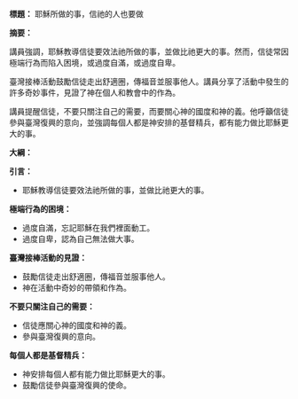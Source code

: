 **標題：** 耶穌所做的事，信祂的人也要做

**摘要：**

講員強調，耶穌教導信徒要效法祂所做的事，並做比祂更大的事。然而，信徒常因極端行為而陷入困境，或過度自滿，或過度自卑。

臺灣接棒活動鼓勵信徒走出舒適圈，傳福音並服事他人。講員分享了活動中發生的許多奇妙事件，見證了神在個人和教會中的作為。

講員提醒信徒，不要只關注自己的需要，而要關心神的國度和神的義。他呼籲信徒參與臺灣復興的意向，並強調每個人都是神安排的基督精兵，都有能力做比耶穌更大的事。

**大綱：**

**引言：**
* 耶穌教導信徒要效法祂所做的事，並做比祂更大的事。

**極端行為的困境：**
* 過度自滿，忘記耶穌在我們裡面動工。
* 過度自卑，認為自己無法做大事。

**臺灣接棒活動的見證：**
* 鼓勵信徒走出舒適圈，傳福音並服事他人。
* 神在活動中奇妙的帶領和作為。

**不要只關注自己的需要：**
* 信徒應關心神的國度和神的義。
* 參與臺灣復興的意向。

**每個人都是基督精兵：**
* 神安排每個人都有能力做比耶穌更大的事。
* 鼓勵信徒參與臺灣復興的使命。